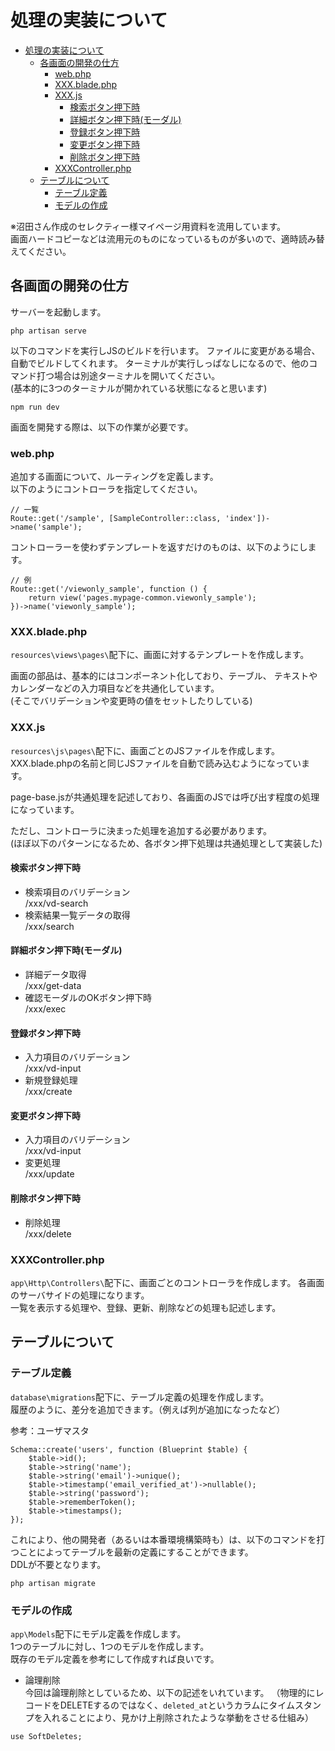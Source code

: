 # 処理の実装について

<!-- TOC -->

- [処理の実装について](#処理の実装について)
  - [各画面の開発の仕方](#各画面の開発の仕方)
    - [web.php](#webphp)
    - [XXX.blade.php](#xxxbladephp)
    - [XXX.js](#xxxjs)
      - [検索ボタン押下時](#検索ボタン押下時)
      - [詳細ボタン押下時(モーダル)](#詳細ボタン押下時モーダル)
      - [登録ボタン押下時](#登録ボタン押下時)
      - [変更ボタン押下時](#変更ボタン押下時)
      - [削除ボタン押下時](#削除ボタン押下時)
    - [XXXController.php](#xxxcontrollerphp)
  - [テーブルについて](#テーブルについて)
    - [テーブル定義](#テーブル定義)
    - [モデルの作成](#モデルの作成)

<!-- /TOC -->
※沼田さん作成のセレクティー様マイページ用資料を流用しています。  
画面ハードコピーなどは流用元のものになっているものが多いので、適時読み替えてください。  

## 各画面の開発の仕方

サーバーを起動します。

```
php artisan serve
```

以下のコマンドを実行しJSのビルドを行います。
ファイルに変更がある場合、自動でビルドしてくれます。
ターミナルが実行しっぱなしになるので、他のコマンド打つ場合は別途ターミナルを開いてください。  
(基本的に3つのターミナルが開かれている状態になると思います)

```
npm run dev
```

画面を開発する際は、以下の作業が必要です。

### web.php

追加する画面について、ルーティングを定義します。  
以下のようにコントローラを指定してください。  

```
// 一覧
Route::get('/sample', [SampleController::class, 'index'])->name('sample');
```

コントローラーを使わずテンプレートを返すだけのものは、以下のようにします。

```
// 例
Route::get('/viewonly_sample', function () {
    return view('pages.mypage-common.viewonly_sample');
})->name('viewonly_sample');
```

### XXX.blade.php

`resources\views\pages\`配下に、画面に対するテンプレートを作成します。  

画面の部品は、基本的にはコンポーネント化しており、テーブル、
テキストやカレンダーなどの入力項目などを共通化しています。  
(そこでバリデーションや変更時の値をセットしたりしている)

### XXX.js

`resources\js\pages\`配下に、画面ごとのJSファイルを作成します。  
XXX.blade.phpの名前と同じJSファイルを自動で読み込むようになっています。

page-base.jsが共通処理を記述しており、各画面のJSでは呼び出す程度の処理になっています。

ただし、コントローラに決まった処理を追加する必要があります。  
(ほぼ以下のパターンになるため、各ボタン押下処理は共通処理として実装した)

#### 検索ボタン押下時

- 検索項目のバリデーション  
/xxx/vd-search
- 検索結果一覧データの取得  
/xxx/search

#### 詳細ボタン押下時(モーダル)

- 詳細データ取得  
/xxx/get-data
- 確認モーダルのOKボタン押下時  
/xxx/exec

#### 登録ボタン押下時

- 入力項目のバリデーション  
/xxx/vd-input
- 新規登録処理  
/xxx/create

#### 変更ボタン押下時

- 入力項目のバリデーション  
/xxx/vd-input
- 変更処理  
/xxx/update

#### 削除ボタン押下時

- 削除処理  
/xxx/delete


### XXXController.php

`app\Http\Controllers\`配下に、画面ごとのコントローラを作成します。
各画面のサーバサイドの処理になります。  
一覧を表示する処理や、登録、更新、削除などの処理も記述します。

## テーブルについて

### テーブル定義

`database\migrations`配下に、テーブル定義の処理を作成します。  
履歴のように、差分を追加できます。（例えば列が追加になったなど）

参考：ユーザマスタ
```
Schema::create('users', function (Blueprint $table) {
    $table->id();
    $table->string('name');
    $table->string('email')->unique();
    $table->timestamp('email_verified_at')->nullable();
    $table->string('password');
    $table->rememberToken();
    $table->timestamps();
});
```

これにより、他の開発者（あるいは本番環境構築時も）は、以下のコマンドを打つことによってテーブルを最新の定義にすることができます。  
DDLが不要となります。

```
php artisan migrate
```

### モデルの作成

`app\Models`配下にモデル定義を作成します。  
1つのテーブルに対し、1つのモデルを作成します。  
既存のモデル定義を参考にして作成すれば良いです。

- 論理削除  
今回は論理削除としているため、以下の記述をいれています。
（物理的にレコードをDELETEするのではなく、`deleted_at`というカラムにタイムスタンプを入れることにより、見かけ上削除されたような挙動をさせる仕組み）

```
use SoftDeletes;
```


